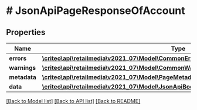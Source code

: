 # # JsonApiPageResponseOfAccount

## Properties

Name | Type | Description | Notes
------------ | ------------- | ------------- | -------------
**errors** | [**\criteo\api\retailmedia\v2021_07\Model\CommonError[]**](CommonError.md) |  | [optional]
**warnings** | [**\criteo\api\retailmedia\v2021_07\Model\CommonWarning[]**](CommonWarning.md) |  | [optional]
**metadata** | [**\criteo\api\retailmedia\v2021_07\Model\PageMetadata**](PageMetadata.md) |  | [optional]
**data** | [**\criteo\api\retailmedia\v2021_07\Model\JsonApiBodyWithIdOfInt64AndAccountAndAccount[]**](JsonApiBodyWithIdOfInt64AndAccountAndAccount.md) |  |

[[Back to Model list]](../../README.md#models) [[Back to API list]](../../README.md#endpoints) [[Back to README]](../../README.md)
